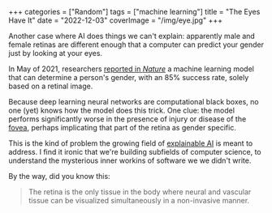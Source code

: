 +++
categories = ["Random"]
tags = ["machine learning"]
title = "The Eyes Have It"
date = "2022-12-03"
coverImage = "/img/eye.jpg"
+++

Another case where AI does things we can't explain: apparently male and female retinas are different enough that a computer can predict your gender just by looking at your eyes.

<!--more-->

In May of 2021, researchers <a href="https://www.nature.com/articles/s41598-021-89743-x" target="_blank">reported in *Nature*</a> a machine learning model that can determine a person's gender, with an 85% success rate, solely based on a retinal image. 

Because deep learning neural networks are computational black boxes, no one (yet) knows how the model does this trick. One clue: the model performs significantly worse in the presence of injury or disease of the <a target="_blank" href="https://en.wikipedia.org/wiki/Fovea_centralis">fovea</a>, perhaps implicating that part of the retina as gender specific.

This is the kind of problem the growing field of <a target="_blank" href="https://en.wikipedia.org/wiki/Explainable_artificial_intelligence">explainable AI</a> is meant to address. I find it ironic that we're building subfields of computer science, to understand the mysterious inner workins of software we we didn't write.

By the way, did you know this:
> The retina is the only tissue in the body where neural and vascular tissue can be visualized simultaneously in a non-invasive manner.
